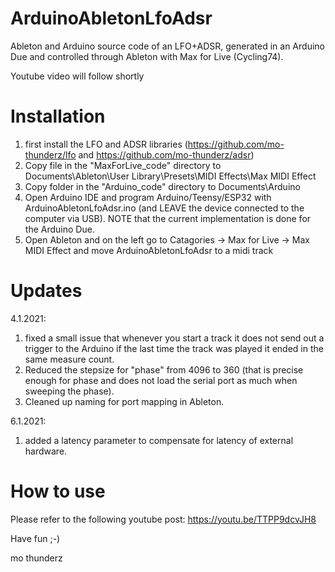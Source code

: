 # ArduinoAbletonLfoAdsr
Ableton and Arduino source code of an LFO+ADSR, generated in an Arduino Due and controlled through Ableton with Max for Live (Cycling74).

Youtube video will follow shortly

# Installation
1) first install the LFO and ADSR libraries (https://github.com/mo-thunderz/lfo and https://github.com/mo-thunderz/adsr)
2) Copy file in the "MaxForLive_code" directory to Documents\Ableton\User Library\Presets\MIDI Effects\Max MIDI Effect
2) Copy folder in the "Arduino_code" directory to Documents\Arduino
3) Open Arduino IDE and program Arduino/Teensy/ESP32 with ArduinoAbletonLfoAdsr.ino (and LEAVE the device connected to the computer via USB). NOTE that the current implementation is done for the Arduino Due.
4) Open Ableton and on the left go to Catagories -> Max for Live -> Max MIDI Effect and move ArduinoAbletonLfoAdsr to a midi track

# Updates
4.1.2021: 
1) fixed a small issue that whenever you start a track it does not send out a trigger to the Arduino if the last time the track was played it ended in the same measure count. 
2) Reduced the stepsize for "phase" from 4096 to 360 (that is precise enough for phase and does not load the serial port as much when sweeping the phase).
3) Cleaned up naming for port mapping in Ableton.

6.1.2021: 
1) added a latency parameter to compensate for latency of external hardware. 

# How to use
Please refer to the following youtube post:
https://youtu.be/TTPP9dcvJH8

Have fun ;-)

mo thunderz
